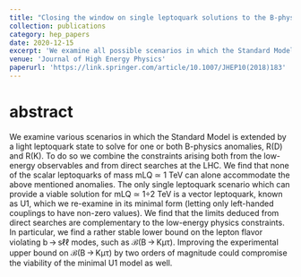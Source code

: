```yaml
---
title: "Closing the window on single leptoquark solutions to the B-physics anomalies"
collection: publications
category: hep_papers
date: 2020-12-15
excerpt: 'We examine all possible scenarios in which the Standard Model is extended by a light leptoquark state to solve for one or both B-physics flavor anomalies.'
venue: 'Journal of High Energy Physics'
paperurl: 'https://link.springer.com/article/10.1007/JHEP10(2018)183'
---
```


abstract
===
We examine various scenarios in which the Standard Model is extended by a light leptoquark state to solve for one or both B-physics anomalies, R(D) and R(K). To do so we combine the constraints arising both from the low-energy observables and from direct searches at the LHC. We find that none of the scalar leptoquarks of mass mLQ ≃ 1 TeV can alone accommodate the above mentioned anomalies. The only single leptoquark scenario which can provide a viable solution for mLQ ≃ 1÷2 TeV is a vector leptoquark, known as U1, which we re-examine in its minimal form (letting only left-handed couplings to have non-zero values). We find that the limits deduced from direct searches are complementary to the low-energy physics constraints. In particular, we find a rather stable lower bound on the lepton flavor violating b → sℓℓ modes, such as ℬ(B → Kμτ). Improving the experimental upper bound on ℬ(B → Kμτ) by two orders of magnitude could compromise the viability of the minimal U1 model as well.